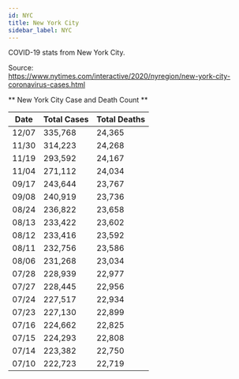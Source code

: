 ```yaml
---
id: NYC
title: New York City
sidebar_label: NYC
---
```


COVID-19 stats from New York City.

Source:  
https://www.nytimes.com/interactive/2020/nyregion/new-york-city-coronavirus-cases.html

** New York City Case and Death Count **

| Date  | Total Cases | Total Deaths |
| ----- | ----------- | ------------ |
| 12/07 | 335,768     | 24,365       |
| 11/30 | 314,223     | 24,268       |
| 11/19 | 293,592     | 24,167       |
| 11/04 | 271,112     | 24,034       |
| 09/17 | 243,644     | 23,767       |
| 09/08 | 240,919     | 23,736       |
| 08/24 | 236,822     | 23,658       |
| 08/13 | 233,422     | 23,602       |
| 08/12 | 233,416     | 23,592       |
| 08/11 | 232,756     | 23,586       |
| 08/06 | 231,268     | 23,034       |
| 07/28 | 228,939     | 22,977       |
| 07/27 | 228,445     | 22,956       |
| 07/24 | 227,517     | 22,934       |
| 07/23 | 227,130     | 22,899       |
| 07/16 | 224,662     | 22,825       |
| 07/15 | 224,293     | 22,808       |
| 07/14 | 223,382     | 22,750       |
| 07/10 | 222,723     | 22,719       |
